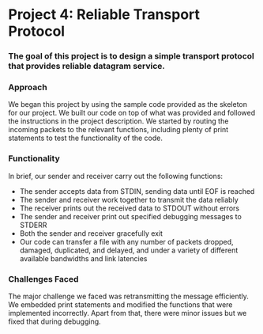 # Project 4: Reliable Transport Protocol

### The goal of this project is to design a simple transport protocol that provides reliable datagram service.
### Approach

We began this project by using the sample code provided as the skeleton for our project. We built our code on top of what was provided and followed the instructions in the project description. We started by routing the incoming packets to the relevant functions, including plenty of print statements to test the functionality of the code. 

### Functionality

In brief, our sender and receiver carry out the following functions:

* The sender accepts data from STDIN, sending data until EOF is reached
* The sender and receiver work together to transmit the data reliably
* The receiver prints out the received data to STDOUT without errors
* The sender and receiver print out specified debugging messages to STDERR
* Both the sender and receiver gracefully exit
* Our code can transfer a file with any number of packets dropped, damaged, duplicated, and delayed, and under a variety of different available bandwidths and link latencies

### Challenges Faced

The major challenge we faced was retransmitting the message efficiently. We embedded print statements and modified the functions that were implemented incorrectly. Apart from that, there were minor issues but we fixed that during debugging.
